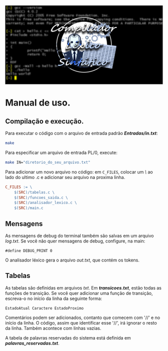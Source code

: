 ![Banner](Images/Compilador_lexico_sintatico.jpg)
# Manual de uso.

## Compilação e execução.
Para executar o código com o arquivo de entrada padrão ***Entradas/in.txt***:

```bash
make
```

Para especificar um arquivo de entrada PL/0, execute:

```bash
make IN="diretorio_do_seu_arquivo.txt"
```

Para adicionar um novo arquivo no código: em `C_FILES`, colocar um *\\* ao lado do ultimo .c e adicionar seu arquivo na proxima linha.

```Makefile
C_FILES := \
	$(SRC)/tabelas.c \
	$(SRC)/funcoes_saida.c \
	$(SRC)/analisador_lexico.c \
	$(SRC)/main.c
```

## Mensagens

As mensagens de debug do terminal também são salvas em um arquivo *log.txt*. Se você não quer mensagens de debug, configure, na main:

```
#define DEBUG_PRINT 0
```

O analisador léxico gera o arquivo *out.txt*, que contém os tokens.

## Tabelas

As tabelas são definidas em arquivos *txt*. Em ***transicoes.txt***, estão todas as funções de transição. Se você quer adicionar uma função de transição, escreva-o no início da linha da seguinte forma:

```
EstadoAtual Caractere EstadoProximo
```

Comentários podem ser adicionados, contanto que comecem com '//' e no início da linha. O código, assim que identificar esse '//', irá ignorar o resto da linha. Também acontece com linhas vazias.

A tabela de palavras reservadas do sistema está definida em ***palavras_reservadas.txt***.